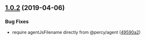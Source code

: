 ## [1.0.2](https://github.com/percy/percy-protractor/compare/v1.0.1...v1.0.2) (2019-04-06)


### Bug Fixes

* require agentJsFilename directly from @percy/agent ([49590a2](https://github.com/percy/percy-protractor/commit/49590a2))
